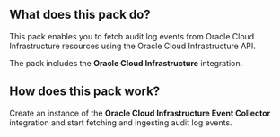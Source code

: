 ## What does this pack do?

This pack enables you to fetch audit log events from Oracle Cloud Infrastructure resources using the Oracle Cloud Infrastructure API.

The pack includes the **Oracle Cloud Infrastructure** integration.

## How does this pack work?

Create an instance of the **Oracle Cloud Infrastructure Event Collector** integration and start fetching and ingesting audit log events.
